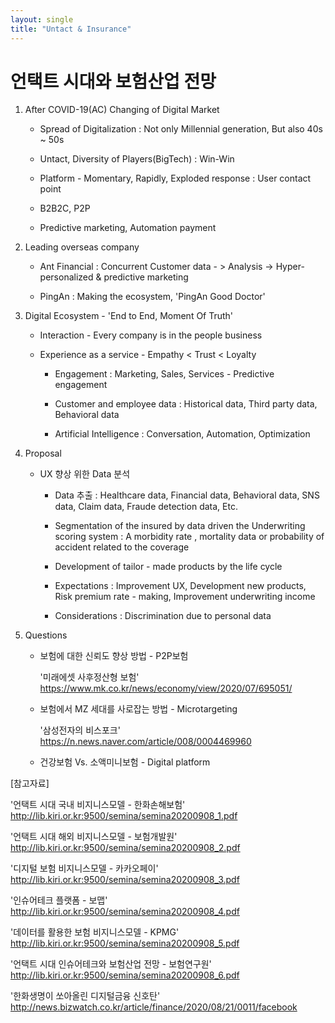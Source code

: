 ```yaml
---
layout: single
title: "Untact & Insurance"
---
```


# 언택트 시대와 보험산업 전망 

1. After COVID-19(AC) Changing of Digital Market  

   * Spread of Digitalization : Not only Millennial generation, But also 40s ~ 50s

   * Untact, Diversity of Players(BigTech) : Win-Win

   * Platform - Momentary, Rapidly, Exploded response : User contact point  

   * B2B2C, P2P 

   * Predictive marketing, Automation payment 

     

2. Leading overseas company

   * Ant Financial : Concurrent Customer data - > Analysis -> Hyper-personalized & predictive marketing

   * PingAn : Making the ecosystem, 'PingAn Good Doctor'

     

3. Digital Ecosystem - 'End to End, Moment Of Truth'

   * Interaction - Every company is in the people business

   * Experience as a service - Empathy < Trust < Loyalty

     - Engagement : Marketing, Sales, Services - Predictive engagement 

     - Customer and employee data : Historical data, Third party data, Behavioral data

     - Artificial Intelligence : Conversation, Automation, Optimization 

       

4. Proposal 

   * UX 향상 위한  Data 분석 

     - Data 추출 : Healthcare data, Financial data, Behavioral data, SNS data, Claim data, Fraude detection data, Etc.

     - Segmentation of the insured by data driven the Underwriting scoring system : A morbidity rate , mortality data or probability of accident related to the coverage
     - Development of tailor - made products by the life cycle 

     - Expectations : Improvement UX, Development new products,  Risk premium rate - making, Improvement underwriting income 
     - Considerations : Discrimination due to personal data



5. Questions 

   * 보험에 대한 신뢰도 향상 방법 - P2P보험 

     '미래에셋 사후정산형 보험' https://www.mk.co.kr/news/economy/view/2020/07/695051/

   * 보험에서 MZ 세대를 사로잡는 방법 - Microtargeting 

     '삼성전자의 비스포크' https://n.news.naver.com/article/008/0004469960

   * 건강보험 Vs. 소액미니보험 - Digital platform 

   

[참고자료]

'언택트 시대 국내 비지니스모델 - 한화손해보험' http://lib.kiri.or.kr:9500/semina/semina20200908_1.pdf

'언택트 시대 해외 비지니스모델 - 보험개발원' http://lib.kiri.or.kr:9500/semina/semina20200908_2.pdf

'디지털 보험 비지니스모델 - 카카오페이' http://lib.kiri.or.kr:9500/semina/semina20200908_3.pdf

'인슈어테크 플랫폼 - 보맵' http://lib.kiri.or.kr:9500/semina/semina20200908_4.pdf

'데이터를 활용한 보험 비지니스모델 - KPMG' http://lib.kiri.or.kr:9500/semina/semina20200908_5.pdf

'언택트 시대 인슈어테크와 보험산업 전망 - 보험연구원' http://lib.kiri.or.kr:9500/semina/semina20200908_6.pdf

'한화생명이 쏘아올린 디지털금융 신호탄' http://news.bizwatch.co.kr/article/finance/2020/08/21/0011/facebook

